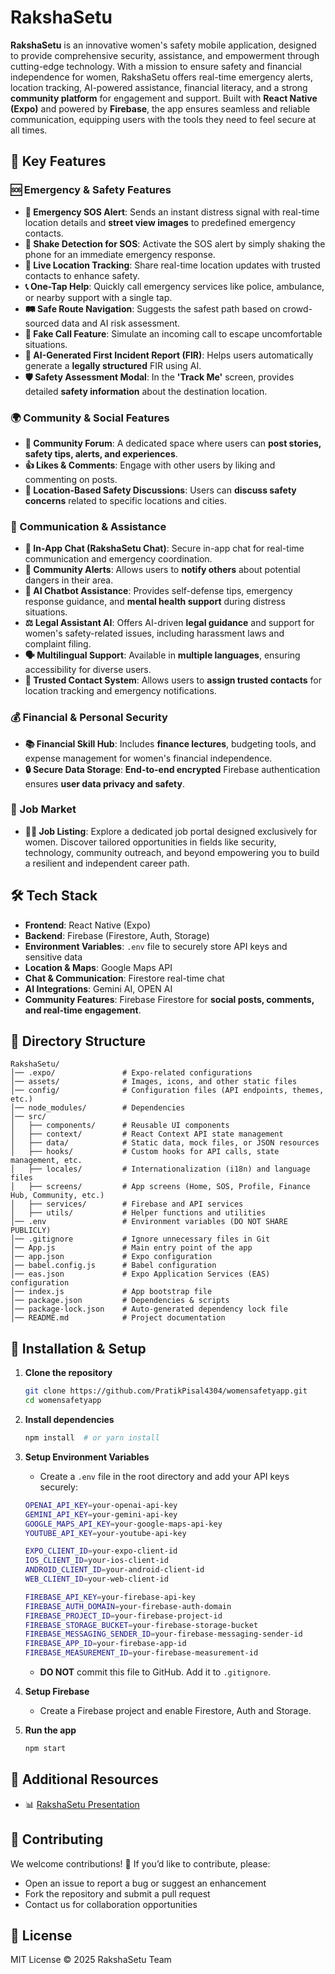 # RakshaSetu

**RakshaSetu** is an innovative women's safety mobile application, designed to provide comprehensive security, assistance, and empowerment through cutting-edge technology. With a mission to ensure safety and financial independence for women, RakshaSetu offers real-time emergency alerts, location tracking, AI-powered assistance, financial literacy, and a strong **community platform** for engagement and support. Built with **React Native (Expo)** and powered by **Firebase**, the app ensures seamless and reliable communication, equipping users with the tools they need to feel secure at all times.

## 🚀 Key Features

### 🆘 Emergency & Safety Features
- **🚨 Emergency SOS Alert**: Sends an instant distress signal with real-time location details and **street view images** to predefined emergency contacts.
- **📳 Shake Detection for SOS**: Activate the SOS alert by simply shaking the phone for an immediate emergency response.
- **📍 Live Location Tracking**: Share real-time location updates with trusted contacts to enhance safety.
- **📞 One-Tap Help**: Quickly call emergency services like police, ambulance, or nearby support with a single tap.
- **🛤️ Safe Route Navigation**: Suggests the safest path based on crowd-sourced data and AI risk assessment.
- **📲 Fake Call Feature**: Simulate an incoming call to escape uncomfortable situations.
- **📝 AI-Generated First Incident Report (FIR)**: Helps users automatically generate a **legally structured** FIR using AI.
- **🛡️ Safety Assessment Modal**: In the **'Track Me'** screen, provides detailed **safety information** about the destination location.

### 🌍 Community & Social Features
- **📝 Community Forum**: A dedicated space where users can **post stories, safety tips, alerts, and experiences**.
- **👍 Likes & Comments**: Engage with other users by liking and commenting on posts.
- **📌 Location-Based Safety Discussions**: Users can **discuss safety concerns** related to specific locations and cities.

### 💬 Communication & Assistance
- **💬 In-App Chat (RakshaSetu Chat)**: Secure in-app chat for real-time communication and emergency coordination.
- **📢 Community Alerts**: Allows users to **notify others** about potential dangers in their area.
- **🤖 AI Chatbot Assistance**: Provides self-defense tips, emergency response guidance, and **mental health support** during distress situations.
- **⚖️ Legal Assistant AI**: Offers AI-driven **legal guidance** and support for women's safety-related issues, including harassment laws and complaint filing.
- **🗣️ Multilingual Support**: Available in **multiple languages**, ensuring accessibility for diverse users.
- **📌 Trusted Contact System**: Allows users to **assign trusted contacts** for location tracking and emergency notifications.

### 💰 Financial & Personal Security
- **📚 Financial Skill Hub**: Includes **finance lectures**, budgeting tools, and expense management for women's financial independence.
- **🔒 Secure Data Storage**: **End-to-end encrypted** Firebase authentication ensures **user data privacy and safety**.

### 💼 Job Market                                                                          
- **👩‍💼 Job Listing**: Explore a dedicated job portal designed exclusively for women. Discover tailored opportunities in fields like security, technology, community outreach, and beyond empowering you to build a resilient and independent career path. 

## 🛠️ Tech Stack

- **Frontend**: React Native (Expo)
- **Backend**: Firebase (Firestore, Auth, Storage)
- **Environment Variables**: `.env` file to securely store API keys and sensitive data
- **Location & Maps**: Google Maps API 
- **Chat & Communication**: Firestore real-time chat
- **AI Integrations**: Gemini AI, OPEN AI
- **Community Features**: Firebase Firestore for **social posts, comments, and real-time engagement**.

## 📂 Directory Structure
```
RakshaSetu/
│── .expo/               # Expo-related configurations
│── assets/              # Images, icons, and other static files
│── config/              # Configuration files (API endpoints, themes, etc.)
│── node_modules/        # Dependencies
│── src/
│   ├── components/      # Reusable UI components
│   ├── context/         # React Context API state management
│   ├── data/            # Static data, mock files, or JSON resources
│   ├── hooks/           # Custom hooks for API calls, state management, etc.
│   ├── locales/         # Internationalization (i18n) and language files
│   ├── screens/         # App screens (Home, SOS, Profile, Finance Hub, Community, etc.)
│   ├── services/        # Firebase and API services
│   ├── utils/           # Helper functions and utilities
│── .env                 # Environment variables (DO NOT SHARE PUBLICLY)
│── .gitignore           # Ignore unnecessary files in Git
│── App.js               # Main entry point of the app
│── app.json             # Expo configuration
│── babel.config.js      # Babel configuration
│── eas.json             # Expo Application Services (EAS) configuration
│── index.js             # App bootstrap file
│── package.json         # Dependencies & scripts
│── package-lock.json    # Auto-generated dependency lock file
│── README.md            # Project documentation
```

## 🔧 Installation & Setup

1. **Clone the repository**
   ```sh
   git clone https://github.com/PratikPisal4304/womensafetyapp.git
   cd womensafetyapp
   ```

2. **Install dependencies**
   ```sh
   npm install  # or yarn install
   ```

3. **Setup Environment Variables**
   - Create a `.env` file in the root directory and add your API keys securely:
   ```sh
   OPENAI_API_KEY=your-openai-api-key
   GEMINI_API_KEY=your-gemini-api-key
   GOOGLE_MAPS_API_KEY=your-google-maps-api-key
   YOUTUBE_API_KEY=your-youtube-api-key
   
   EXPO_CLIENT_ID=your-expo-client-id
   IOS_CLIENT_ID=your-ios-client-id
   ANDROID_CLIENT_ID=your-android-client-id
   WEB_CLIENT_ID=your-web-client-id
   
   FIREBASE_API_KEY=your-firebase-api-key
   FIREBASE_AUTH_DOMAIN=your-firebase-auth-domain
   FIREBASE_PROJECT_ID=your-firebase-project-id
   FIREBASE_STORAGE_BUCKET=your-firebase-storage-bucket
   FIREBASE_MESSAGING_SENDER_ID=your-firebase-messaging-sender-id
   FIREBASE_APP_ID=your-firebase-app-id
   FIREBASE_MEASUREMENT_ID=your-firebase-measurement-id
   ```
   - **DO NOT** commit this file to GitHub. Add it to `.gitignore`.

4. **Setup Firebase**
   - Create a Firebase project and enable Firestore, Auth and Storage.

5. **Run the app**
   ```sh
   npm start
   ```

## 📂 Additional Resources
- 📊 [RakshaSetu Presentation](RakshaSetu/docs/RakshaSetu-Presentation.pptx)

## 🤝 Contributing
We welcome contributions! 🚀 If you’d like to contribute, please:
- Open an issue to report a bug or suggest an enhancement
- Fork the repository and submit a pull request
- Contact us for collaboration opportunities

## 📜 License
MIT License © 2025 RakshaSetu Team
